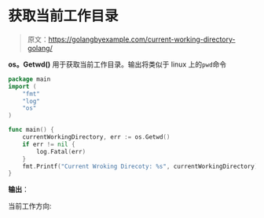 # 获取当前工作目录

> 原文：<https://golangbyexample.com/current-working-directory-golang/>

**os。Getwd()** 用于获取当前工作目录。输出将类似于 linux 上的`pwd`命令

```go
package main
import (
    "fmt"
    "log"
    "os"
)

func main() {
    currentWorkingDirectory, err := os.Getwd()
    if err != nil {
        log.Fatal(err)
    }
    fmt.Printf("Current Wroking Direcoty: %s", currentWorkingDirectory)
}
```

**输出**：

当前工作方向: